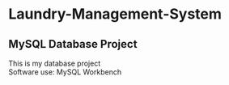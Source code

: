 # Laundry-Management-System
## MySQL Database Project
This is my database project
<br>Software use: MySQL Workbench

